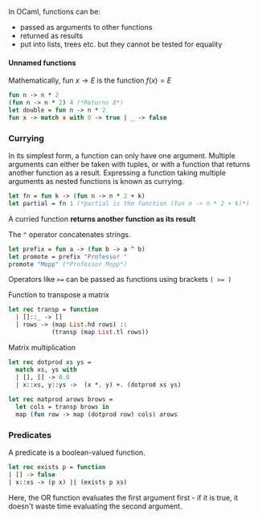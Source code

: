 In OCaml, functions can be:
- passed as arguments to other functions
- returned as results
- put into lists, trees etc.
but they cannot be tested for equality

#### Unnamed functions
Mathematically, $\text{fun}\ x  \to E$ is the function $f(x)=E$
```ocaml
fun n -> n * 2
(fun n -> n * 2) 4 (*Returns 8*)
let double = fun n -> n * 2
fun x -> match x with 0 -> true | _ -> false
```

### Currying
In its simplest form, a function can only have one argument. Multiple arguments can either be taken with tuples, or with a function that returns another function as a result. Expressing a function taking multiple arguments as nested functions is known as currying.
```ocaml
let fn = fun k -> (fun n -> n * 2 + k)
let partial = fn 1 (*partial is the function (fun n -> n * 2 + k)*)
```
A curried function **returns another function as its result**

The `^` operator concatenates strings.

```ocaml
let prefix = fun a -> (fun b -> a ^ b)
let promote = prefix "Professor "
promote "Mopp" (*Professor Mopp*)
```
Operators like `>=` can be passed as functions using brackets `( >= )`

Function to transpose a matrix
```ocaml
let rec transp = function
  | []::_ -> []
  | rows -> (map List.hd rows) ::
            (transp (map List.tl rows))
```

Matrix multiplication
```ocaml
let rec dotprod xs ys =
  match xs, ys with
  | [], [] -> 0.0
  | x::xs, y::ys ->  (x *. y) +. (dotprod xs ys)
  
let rec matprod arows brows =
  let cols = transp brows in
  map (fun row -> map (dotprod row) cols) arows
```

### Predicates
A predicate is a boolean-valued function.
```ocaml
let rec exists p = function
| [] -> false
| x::xs -> (p x) || (exists p xs)
```
Here, the OR function evaluates the first argument first - if it is true, it doesn't waste time evaluating the second argument.